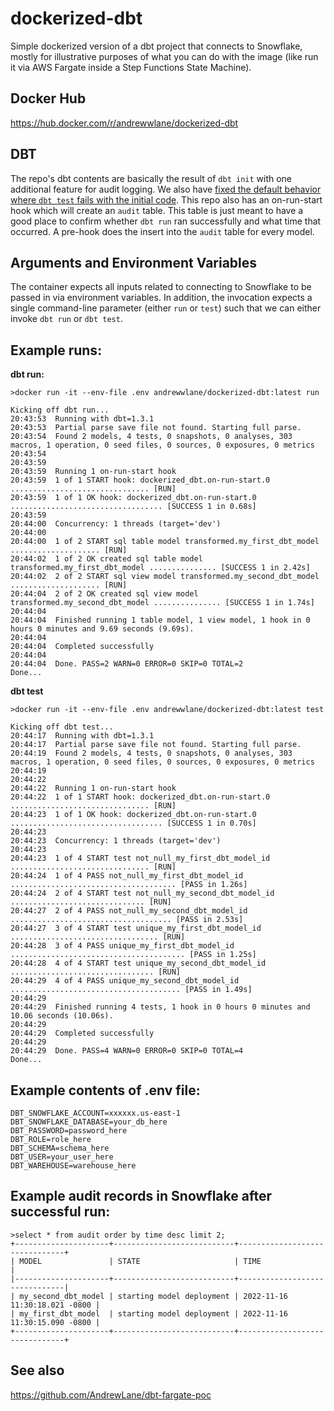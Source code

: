 # dockerized-dbt
Simple dockerized version of a dbt project that connects to Snowflake, mostly for illustrative purposes of what you can do with the image (like run it via AWS Fargate inside a Step Functions State Machine).

## Docker Hub

https://hub.docker.com/r/andrewwlane/dockerized-dbt

## DBT

The repo's dbt contents are basically the result of `dbt init` with one additional feature for audit logging.  We also
have [fixed the default behavior where `dbt test` fails with the initial code](https://github.com/AndrewLane/dockerized-dbt/commit/284b42651fd1b0102f7106bcbde83ea0bcd8efbf).
This repo also has an on-run-start hook which will create an `audit` table.  This table is just meant to have a good place to confirm whether `dbt run` ran successfully and what time that occurred.  A pre-hook does the insert into the `audit` table for every model.

## Arguments and Environment Variables

The container expects all inputs related to connecting to Snowflake to be passed in via environment variables.  In addition, the invocation expects a single command-line parameter (either `run` or `test`) such that we can either invoke `dbt run` or `dbt test`.


## Example runs:

**dbt run:**

```
>docker run -it --env-file .env andrewwlane/dockerized-dbt:latest run
```

```
Kicking off dbt run...
20:43:53  Running with dbt=1.3.1
20:43:53  Partial parse save file not found. Starting full parse.
20:43:54  Found 2 models, 4 tests, 0 snapshots, 0 analyses, 303 macros, 1 operation, 0 seed files, 0 sources, 0 exposures, 0 metrics
20:43:54  
20:43:59  
20:43:59  Running 1 on-run-start hook
20:43:59  1 of 1 START hook: dockerized_dbt.on-run-start.0 ............................... [RUN]
20:43:59  1 of 1 OK hook: dockerized_dbt.on-run-start.0 .................................. [SUCCESS 1 in 0.68s]
20:43:59
20:44:00  Concurrency: 1 threads (target='dev')
20:44:00  
20:44:00  1 of 2 START sql table model transformed.my_first_dbt_model .................... [RUN]
20:44:02  1 of 2 OK created sql table model transformed.my_first_dbt_model ............... [SUCCESS 1 in 2.42s]
20:44:02  2 of 2 START sql view model transformed.my_second_dbt_model .................... [RUN]
20:44:04  2 of 2 OK created sql view model transformed.my_second_dbt_model ............... [SUCCESS 1 in 1.74s]
20:44:04  
20:44:04  Finished running 1 table model, 1 view model, 1 hook in 0 hours 0 minutes and 9.69 seconds (9.69s).
20:44:04  
20:44:04  Completed successfully
20:44:04
20:44:04  Done. PASS=2 WARN=0 ERROR=0 SKIP=0 TOTAL=2
Done...
```

**dbt test**
```
>docker run -it --env-file .env andrewwlane/dockerized-dbt:latest test
```

```
Kicking off dbt test...
20:44:17  Running with dbt=1.3.1
20:44:17  Partial parse save file not found. Starting full parse.
20:44:19  Found 2 models, 4 tests, 0 snapshots, 0 analyses, 303 macros, 1 operation, 0 seed files, 0 sources, 0 exposures, 0 metrics
20:44:19  
20:44:22  
20:44:22  Running 1 on-run-start hook
20:44:22  1 of 1 START hook: dockerized_dbt.on-run-start.0 ............................... [RUN]
20:44:23  1 of 1 OK hook: dockerized_dbt.on-run-start.0 .................................. [SUCCESS 1 in 0.70s]
20:44:23  
20:44:23  Concurrency: 1 threads (target='dev')
20:44:23  
20:44:23  1 of 4 START test not_null_my_first_dbt_model_id ............................... [RUN]
20:44:24  1 of 4 PASS not_null_my_first_dbt_model_id ..................................... [PASS in 1.26s]
20:44:24  2 of 4 START test not_null_my_second_dbt_model_id .............................. [RUN]
20:44:27  2 of 4 PASS not_null_my_second_dbt_model_id .................................... [PASS in 2.53s]
20:44:27  3 of 4 START test unique_my_first_dbt_model_id ................................. [RUN]
20:44:28  3 of 4 PASS unique_my_first_dbt_model_id ....................................... [PASS in 1.25s]
20:44:28  4 of 4 START test unique_my_second_dbt_model_id ................................ [RUN]
20:44:29  4 of 4 PASS unique_my_second_dbt_model_id ...................................... [PASS in 1.49s]
20:44:29  
20:44:29  Finished running 4 tests, 1 hook in 0 hours 0 minutes and 10.06 seconds (10.06s).
20:44:29  
20:44:29  Completed successfully
20:44:29
20:44:29  Done. PASS=4 WARN=0 ERROR=0 SKIP=0 TOTAL=4
Done...
```

## Example contents of .env file:

```
DBT_SNOWFLAKE_ACCOUNT=xxxxxx.us-east-1
DBT_SNOWFLAKE_DATABASE=your_db_here
DBT_PASSWORD=password_here
DBT_ROLE=role_here
DBT_SCHEMA=schema_here
DBT_USER=your_user_here
DBT_WAREHOUSE=warehouse_here
```

## Example audit records in Snowflake after successful run:

```
>select * from audit order by time desc limit 2;
+---------------------+---------------------------+-------------------------------+
| MODEL               | STATE                     | TIME                          |
|---------------------+---------------------------+-------------------------------|
| my_second_dbt_model | starting model deployment | 2022-11-16 11:30:18.021 -0800 |
| my_first_dbt_model  | starting model deployment | 2022-11-16 11:30:15.090 -0800 |
+---------------------+---------------------------+-------------------------------+
```

## See also

https://github.com/AndrewLane/dbt-fargate-poc
